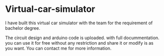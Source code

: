 # Virtual-car-simulator

I have built this virtual car simulator with the team for the requirement of bachelor degree.

The circuit design and arduino code is uploaded. with full docummentation. you can use it for
free without any restriction and share it or modify is as you want. You can contact me for more
information.
